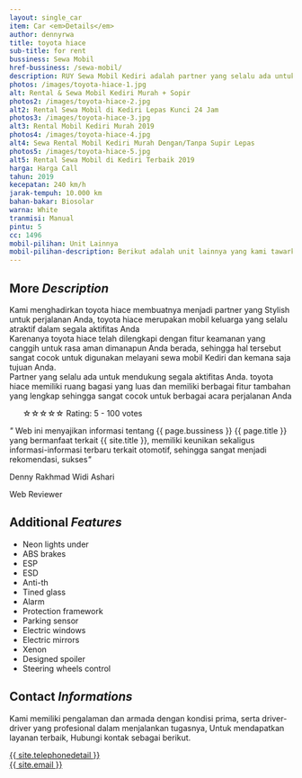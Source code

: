 ```yaml
---
layout: single_car
item: Car <em>Details</em>
author: dennyrwa
title: toyota hiace
sub-title: for rent
bussiness: Sewa Mobil
href-bussiness: /sewa-mobil/
description: RUY Sewa Mobil Kediri adalah partner yang selalu ada untuk mendukung segala aktifitas Anda. toyota hiace memiliki ruang bagasi yang luas dan memiliki berbagai fitur tambahan yang lengkap sehingga sangat cocok untuk berbagai acara perjalanan Anda
photos: /images/toyota-hiace-1.jpg
alt: Rental & Sewa Mobil Kediri Murah + Sopir
photos2: /images/toyota-hiace-2.jpg
alt2: Rental Sewa Mobil di Kediri Lepas Kunci 24 Jam
photos3: /images/toyota-hiace-3.jpg
alt3: Rental Mobil Kediri Murah 2019
photos4: /images/toyota-hiace-4.jpg
alt4: Sewa Rental Mobil Kediri Murah Dengan/Tanpa Supir Lepas
photos5: /images/toyota-hiace-5.jpg
alt5: Rental Sewa Mobil di Kediri Terbaik 2019
harga: Harga Call
tahun: 2019
kecepatan: 240 km/h
jarak-tempuh: 10.000 km
bahan-bakar: Biosolar
warna: White
tranmisi: Manual
pintu: 5
cc: 1496
mobil-pilihan: Unit Lainnya
mobil-pilihan-description: Berikut adalah unit lainnya yang kami tawarkan.
---
```

<section>
    <div class="more-details">
        <div class="container">
            <div class="row">
                <div class="col-md-4">
                    <div class="item wow fadeInUp" data-wow-duration="0.5s">
                        <div class="sep-section-heading">
                            <h2>More <em>Description</em></h2>
                        </div>
                        <p>
                            Kami menghadirkan toyota hiace membuatnya menjadi partner yang Stylish untuk perjalanan Anda, toyota hiace merupakan mobil keluarga yang selalu atraktif dalam segala aktifitas Anda<br>Karenanya toyota hiace telah dilengkapi dengan fitur keamanan yang canggih untuk rasa aman dimanapun Anda berada, sehingga hal tersebut sangat cocok untuk digunakan melayani sewa mobil Kediri dan kemana saja tujuan Anda.<br>Partner yang selalu ada untuk mendukung segala aktifitas Anda. toyota hiace memiliki ruang bagasi yang luas dan memiliki berbagai fitur tambahan yang lengkap sehingga sangat cocok untuk berbagai acara perjalanan Anda
                        </p>
                        <div itemscope="" itemtype="http://schema.org/Review">
                            <ul itemprop="reviewRating" itemscope="" itemtype="http://schema.org/Rating">
                              <label for="rating1" title="1 stars">☆</label><label for="rating2" title="2 stars">☆</label><label for="rating3" title="3 stars">☆</label><label for="rating4" title="4 stars">☆</label><label for="rating5" title="5 stars">☆</label> <label itemprop="ratingValue" data-id="110" data-score="5" data-count="100">Rating: 5 - 100 votes</label>
                            </ul>
                            <div class="line-dec"></div>
                            <p itemprop="itemReviewed"><em>"</em> Web ini menyajikan informasi tentang {{ page.bussiness }} {{ page.title }} yang bermanfaat terkait {{ site.title }}, memiliki keunikan sekaligus informasi-informasi terbaru terkait otomotif, sehingga sangat menjadi rekomendasi, sukses<em>"</em></p>
                            <div class="author-rate" itemprop="author" itemscope="" itemtype="http://schema.org/Person">
                                <span itemprop='name'>
                                    <p>Denny Rakhmad Widi Ashari</p>
                                </span>
                            </div>
                            <span>Web Reviewer</span>
                        </div>
                    </div>
                </div>
                <div class="col-md-4">
                    <div class="item wow fadeInUp" data-wow-duration="0.75s">
                        <div class="sep-section-heading">
                            <h2>Additional <em>Features</em></h2>
                        </div>
                        <div class="info-list">
                            <ul>
                                <li><i class="fa fa-check-square"></i><span>Neon lights under</span></li>
                                <li><i class="fa fa-check-square"></i><span>ABS brakes</span></li>
                                <li><i class="fa fa-check-square"></i><span>ESP</span></li>
                                <li><i class="fa fa-check-square"></i><span>ESD</span></li>
                                <li><i class="fa fa-check-square"></i><span>Anti-th</span></li>
                                <li><i class="fa fa-check-square"></i><span>Tined glass</span></li>
                                <li><i class="fa fa-check-square"></i><span>Alarm</span></li>
                                <li><i class="fa fa-check-square"></i><span>Protection framework</span></li>
                                <li><i class="fa fa-check-square"></i><span>Parking sensor</span></li>
                                <li><i class="fa fa-check-square"></i><span>Electric windows</span></li>
                                <li><i class="fa fa-check-square"></i><span>Electric mirrors</span></li>
                                <li><i class="fa fa-check-square"></i><span>Xenon</span></li>
                                <li><i class="fa fa-check-square"></i><span>Designed spoiler</span></li>
                                <li><i class="fa fa-check-square"></i><span>Steering wheels control</span></li>
                            </ul>
                        </div>
                    </div>
                </div>
                <div class="col-md-4 wow fadeInUp" data-wow-duration="1s">
                    <div class="item">
                        <div class="sep-section-heading">
                            <h2>Contact <em>Informations</em></h2>
                        </div>
                        <p>Kami memiliki pengalaman dan armada dengan kondisi prima, serta driver-driver yang profesional dalam menjalankan tugasnya, Untuk mendapatkan layanan terbaik, Hubungi kontak sebagai berikut.</p>
                        <div class="contact-info">
                            <div class="row">
                                <div class="phone col-md-12 col-sm-6 col-xs-6">
                                    <i class="fa fa-phone"></i><span><a href="{{ site.whatsapp-api }}">{{ site.telephonedetail }}</a></span>
                                </div>
                                <div class="mail col-md-12 col-sm-6 col-xs-6">
                                    <i class="fa fa-envelope"></i><span><a href="mailto:{{ site.email }}">{{ site.email }}</a></span>
                                </div>
                            </div>
                        </div>
                    </div>
                </div>
            </div>
        </div>
    </div>
</section>